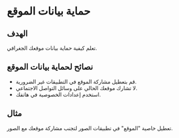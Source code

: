 # حماية بيانات الموقع

## الهدف
تعلم كيفية حماية بيانات موقعك الجغرافي.

## نصائح لحماية بيانات الموقع
- قم بتعطيل مشاركة الموقع في التطبيقات غير الضرورية.
- لا تشارك موقعك الحالي على وسائل التواصل الاجتماعي.
- استخدم إعدادات الخصوصية في هاتفك.

## مثال
تعطيل خاصية "الموقع" في تطبيقات الصور لتجنب مشاركة موقعك مع الصور.